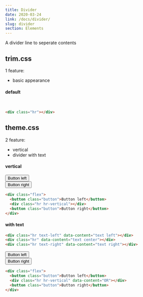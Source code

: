 ```yaml
---
title: Divider
date: 2020-03-24
link: /docs/divider/
slug: divider
section: Elements
---
```


A divider line to seperate contents

## trim.css
1 feature:
- basic appearance

#### default
<div class="trim-hr"></div>
<br>

```html {}
<div class="hr"></div>
```

## theme.css
2 feature:
- vertical
- divider with text

#### vertical
<div class="flex h-32">
  <button class="button">Button left</button>
  <div class="hr hr-vertical"></div>
  <button class="button">Button right</button>
</div>

```html {}
<div class="flex">
  <button class="button">Button left</button>
  <div class="hr hr-vertical"></div>
  <button class="button">Button right</button>
</div>
```

#### with text
<div class="hr text-left" data-content="text left"></div>
<div class="hr" data-content="text center"></div>
<div class="hr text-right" data-content="text right"></div>

```html {}
<div class="hr text-left" data-content="text left"></div>
<div class="hr" data-content="text center"></div>
<div class="hr text-right" data-content="text right"></div>
```

<div class="inline-flex h-32">
  <button class="button">Button left</button>
  <div class="hr hr-vertical" data-content="OR"></div>
  <button class="button">Button right</button>
</div>

```html {}
<div class="flex">
  <button class="button">Button left</button>
  <div class="hr hr-vertical" data-content="OR"></div>
  <button class="button">Button right</button>
</div>
```